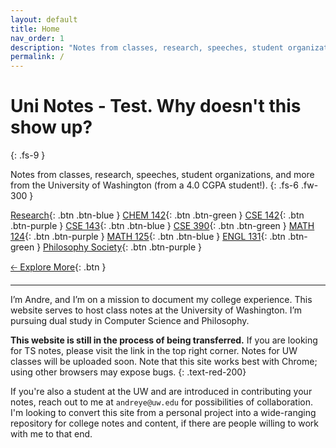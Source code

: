 ```yaml
---
layout: default
title: Home
nav_order: 1
description: "Notes from classes, research, speeches, student organizations, and more from the University of Washington."
permalink: /
---
```


# Uni Notes - Test. Why doesn't this show up?
{: .fs-9 }

Notes from classes, research, speeches, student organizations, and more from the University of Washington (from a 4.0 CGPA student!).
{: .fs-6 .fw-300 }

[Research](https://andre-ye.github.io/docs/research){: .btn .btn-blue }
[CHEM 142](https://andre-ye.github.io/docs/nsciences/chem-142){: .btn .btn-green }
[CSE 142](https://andre-ye.github.io/docs/cs/cse-142){: .btn .btn-purple }
[CSE 143](https://andre-ye.github.io/docs/cs/cse-143){: .btn .btn-blue }
[CSE 390](https://andre-ye.github.io/docs/cs/cse-390){: .btn .btn-green }
[MATH 124](https://andre-ye.github.io/docs/math/math-124){: .btn .btn-purple }
[MATH 125](https://andre-ye.github.io/docs/math/math-125){: .btn .btn-blue }
[ENGL 131](https://andre-ye.github.io/docs/eng/engl-131){: .btn .btn-green }
[Philosophy Society](https://andre-ye.github.io/docs/phil/phil-society/phil-society){: .btn .btn-purple }

[🡠 Explore More](){: .btn }

<!-- [Get started now](#getting-started){: .btn .btn-primary .fs-5 .mb-4 .mb-md-0 .mr-2 } -->

---

I’m Andre, and I’m on a mission to document my college experience. This website serves to host class notes at the University of Washington. I’m pursuing dual study in Computer Science and Philosophy.

**This website is still in the process of being transferred.** If you are looking for TS notes, please visit the link in the top right corner. Notes for UW classes will be uploaded soon. Note that this site works best with Chrome; using other browsers may expose bugs.
{: .text-red-200}

If you're also a student at the UW and are introduced in contributing your notes, reach out to me at `andreye@uw.edu` for possibilities of collaboration. I'm looking to convert this site from a personal project into a wide-ranging repository for college notes and content, if there are people willing to work with me to that end.
